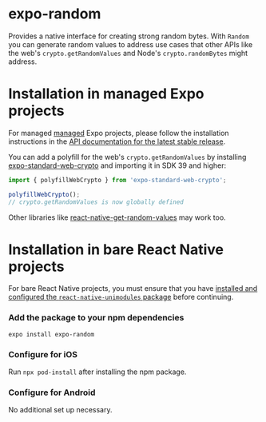 # expo-random

Provides a native interface for creating strong random bytes. With `Random` you can generate random values to address use cases that other APIs like the web's `crypto.getRandomValues` and Node's `crypto.randomBytes` might address.

# Installation in managed Expo projects

For managed [managed](https://docs.expo.dev/versions/latest/introduction/managed-vs-bare/) Expo projects, please follow the installation instructions in the [API documentation for the latest stable release](https://docs.expo.dev/versions/latest/sdk/random/).

You can add a polyfill for the web's `crypto.getRandomValues` by installing [expo-standard-web-crypto](https://github.com/expo/expo/tree/master/packages/expo-standard-web-crypto) and importing it in SDK 39 and higher:

```js
import { polyfillWebCrypto } from 'expo-standard-web-crypto';

polyfillWebCrypto();
// crypto.getRandomValues is now globally defined
```

Other libraries like [react-native-get-random-values](https://github.com/LinusU/react-native-get-random-values) may work too.

# Installation in bare React Native projects

For bare React Native projects, you must ensure that you have [installed and configured the `react-native-unimodules` package](https://github.com/expo/expo/tree/master/packages/react-native-unimodules) before continuing.

### Add the package to your npm dependencies

```
expo install expo-random
```

### Configure for iOS

Run `npx pod-install` after installing the npm package.

### Configure for Android

No additional set up necessary.
